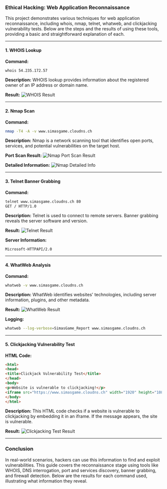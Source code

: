 ### Ethical Hacking: Web Application Reconnaissance

This project demonstrates various techniques for web application reconnaissance, including whois, nmap, telnet, whatweb, and clickjacking vulnerability tests. Below are the steps and the results of using these tools, providing a basic and straightforward explanation of each.

---

#### 1. WHOIS Lookup

**Command:**
```sh
whois 54.235.172.57
```

**Description:**
WHOIS lookup provides information about the registered owner of an IP address or domain name. 

**Result:**
![WHOIS Result](https://github.com/FranciscoSimas/Ethical-Hacking-System-Hacking/assets/145347669/4147183e-1fc0-492a-a568-2841abe9c7f1)

---

#### 2. Nmap Scan

**Command:**
```sh
nmap -T4 -A -v www.simasgame.cloudns.ch
```

**Description:**
Nmap is a network scanning tool that identifies open ports, services, and potential vulnerabilities on the target host.

**Port Scan Result:**
![Nmap Port Scan Result](https://github.com/FranciscoSimas/Ethical-Hacking-System-Hacking/assets/145347669/d8ae0c0f-949d-4904-ac56-fcfecbb6fbed)

**Detailed Information:**
![Nmap Detailed Info](https://github.com/FranciscoSimas/Ethical-Hacking-System-Hacking/assets/145347669/8e4cb303-a002-40f3-b202-6c000eacd90a)

---

#### 3. Telnet Banner Grabbing

**Command:**
```sh
telnet www.simasgame.cloudns.ch 80
GET / HTTP/1.0
```

**Description:**
Telnet is used to connect to remote servers. Banner grabbing reveals the server software and version.

**Result:**
![Telnet Result](https://github.com/FranciscoSimas/Ethical-Hacking-System-Hacking/assets/145347669/7f61b95b-f3cc-4787-add8-4a046f60585e)

**Server Information:**
```plaintext
Microsoft-HTTPAPI/2.0
```

---

#### 4. WhatWeb Analysis

**Command:**
```sh
whatweb -v www.simasgame.cloudns.ch
```

**Description:**
WhatWeb identifies websites' technologies, including server information, plugins, and other metadata.

**Result:**
![WhatWeb Result](https://github.com/FranciscoSimas/Ethical-Hacking-System-Hacking/assets/145347669/4345c146-4f00-426f-b5dd-0a2612b87208)

**Logging:**
```sh
whatweb --log-verbose=SimasGame_Report www.simasgame.cloudns.ch
```

---

#### 5. Clickjacking Vulnerability Test

**HTML Code:**
```html
<html>
<head>
<title>Clickjack Vulnerability Test</title>
</head>
<body>
<p>Website is vulnerable to clickjacking!</p>
<iframe src="https://www.simasgame.cloudns.ch" width="1920" height="1080"></iframe>
</body>
</html>
```

**Description:**
This HTML code checks if a website is vulnerable to clickjacking by embedding it in an iframe. If the message appears, the site is vulnerable.

**Result:**
![Clickjacking Test Result](https://github.com/FranciscoSimas/Ethical-Hacking-System-Hacking/assets/145347669/32549023-5680-4b2e-b0dd-15170b3354be)

---

### Conclusion

In real-world scenarios, hackers can use this information to find and exploit vulnerabilities. This guide covers the reconnaissance stage using tools like WHOIS, DNS interrogation, port and services discovery, banner grabbing, and firewall detection. Below are the results for each command used, illustrating what information they reveal.



